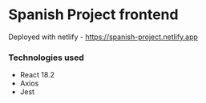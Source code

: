 # Spanish Project frontend

Deployed with netlify - https://spanish-project.netlify.app

### Technologies used

- React 18.2
- Axios
- Jest
